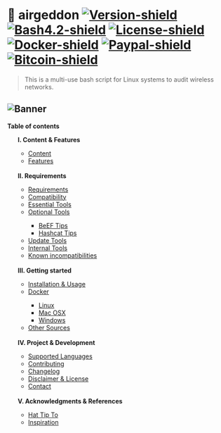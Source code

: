 # :satellite: airgeddon [![Version-shield]](CHANGELOG.md) [![Bash4.2-shield]](http://tldp.org/LDP/abs/html/bashver4.html#AEN21220) [![License-shield]](LICENSE.md) [![Docker-shield]](https://hub.docker.com/r/v1s1t0r1sh3r3/airgeddon/) [![Paypal-shield]](https://www.paypal.com/cgi-bin/webscr?cmd=_s-xclick&hosted_button_id=7ELM486P7XKKG) [![Bitcoin-shield]](https://blockchain.info/address/1AKnTXbomtwUzrm81FRzi5acSSXxGteGTH)

> This is a multi-use bash script for Linux systems to audit wireless networks.

![Banner]
---
<strong>Table of contents</strong>
<ul>
	<strong>I. Content & Features</strong>
	<ul>
		<li><a href="https://github.com/v1s1t0r1sh3r3/airgeddon/wiki">Content</a></li>
		<li><a href="https://github.com/v1s1t0r1sh3r3/airgeddon/wiki/Features">Features</a></li>
	</ul>
	<br/>
	<strong>II. Requirements</strong>
	<ul>
		<li><a href="https://github.com/v1s1t0r1sh3r3/airgeddon/wiki/Requirements">Requirements</a></li>
		<li><a href="https://github.com/v1s1t0r1sh3r3/airgeddon/wiki/Compatibility">Compatibility</a></li>
		<li><a href="https://github.com/v1s1t0r1sh3r3/airgeddon/wiki/Essential%20Tools">Essential Tools</a></li>
		<li><a href="https://github.com/v1s1t0r1sh3r3/airgeddon/wiki/Optional%20Tools">Optional Tools</a></li>
		<ul>
			<li><a href="https://github.com/v1s1t0r1sh3r3/airgeddon/wiki/BeEF%20Tips">BeEF Tips</a></li>
			<li><a href="https://github.com/v1s1t0r1sh3r3/airgeddon/wiki/Hashcat%20Tips">Hashcat Tips</a></li>
		</ul>
		<li><a href="https://github.com/v1s1t0r1sh3r3/airgeddon/wiki/Update%20Tools">Update Tools</a></li>
		<li><a href="https://github.com/v1s1t0r1sh3r3/airgeddon/wiki/Internal%20Tools">Internal Tools</a></li>
		<li><a href="https://github.com/v1s1t0r1sh3r3/airgeddon/wiki/Known%20incompatibilities">Known incompatibilities</a></li>
	</ul>
	<br/>
	<strong>III. Getting started</strong>
	<ul>
		<li><a href="https://github.com/v1s1t0r1sh3r3/airgeddon/wiki/Installation%20&%20Usage">Installation & Usage</a></li>
		<li><a href="https://github.com/v1s1t0r1sh3r3/airgeddon/wiki/Docker">Docker</a></li>
		<ul>
			<li><a href="https://github.com/v1s1t0r1sh3r3/airgeddon/wiki/Docker%20Linux">Linux</a></li>
			<li><a href="https://github.com/v1s1t0r1sh3r3/airgeddon/wiki/Docker%20Mac%20OSX">Mac OSX</a></li>
			<li><a href="https://github.com/v1s1t0r1sh3r3/airgeddon/wiki/Docker%20Windows">Windows</a></li>
		</ul>
		<li><a href="https://github.com/v1s1t0r1sh3r3/airgeddon/wiki/Other%20Sources">Other Sources</a></li>
	</ul>
	<br/>
	<strong>IV. Project & Development</strong>
	<ul>
		<li><a href="https://github.com/v1s1t0r1sh3r3/airgeddon/wiki/Supported%20Languages">Supported Languages</a></li>
		<li><a href="https://github.com/v1s1t0r1sh3r3/airgeddon/wiki/Contributing">Contributing</a></li>
		<li><a href="https://github.com/v1s1t0r1sh3r3/airgeddon/wiki/Changelog">Changelog</a></li>
		<li><a href="https://github.com/v1s1t0r1sh3r3/airgeddon/wiki/Disclaimer%20&%20License">Disclaimer & License</a></li>
		<li><a href="https://github.com/v1s1t0r1sh3r3/airgeddon/wiki/Contact">Contact</a></li>
	</ul>
	<br/>
	<strong>V. Acknowledgments & References</strong>
	<ul>
		<li><a href="https://github.com/v1s1t0r1sh3r3/airgeddon/wiki/Hat%20Tip%20To">Hat Tip To</a></li>
		<li><a href="https://github.com/v1s1t0r1sh3r3/airgeddon/wiki/Inspiration">Inspiration</a></li>
	</ul>
</ul>

<!-- Links To Images -->
[Banner]: https://raw.githubusercontent.com/v1s1t0r1sh3r3/airgeddon/master/imgs/banners/airgeddon_banner.png "We will conquer the earth!!"
<!-- Badges URLs -->
[Version-shield]: https://img.shields.io/badge/version-6.2-blue.svg?style=flat-square&colorA=273133&colorB=0093ee "Latest version"
[Bash4.2-shield]: https://img.shields.io/badge/bash-4.2%2B-blue.svg?style=flat-square&colorA=273133&colorB=00db00 "Bash 4.2 or later"
[License-shield]: https://img.shields.io/badge/license-GPL%20v3%2B-blue.svg?style=flat-square&colorA=273133&colorB=bd0000 "GPL v3+"
[Docker-shield]: https://img.shields.io/docker/automated/v1s1t0r1sh3r3/airgeddon.svg?style=flat-square&colorA=273133&colorB=f9ff5a "Docker rules!"
[Paypal-shield]: https://img.shields.io/badge/donate-paypal-blue.svg?style=flat-square&colorA=273133&colorB=b008bb "Show me the money!"
[Bitcoin-shield]: https://img.shields.io/badge/donate-bitcoin-blue.svg?style=flat-square&colorA=273133&colorB=f7931a "Show me the money!"